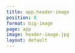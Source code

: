 ```yaml
---
title: app.header-image
position: 8
format: big-image
page: app
image: header-image.jpg
layout: default
---
```


